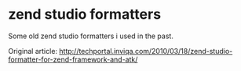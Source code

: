 zend studio formatters
======================

Some old zend studio formatters i used in the past.

Original article: http://techportal.inviqa.com/2010/03/18/zend-studio-formatter-for-zend-framework-and-atk/
